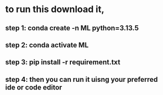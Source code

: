 # to run this download it, 
## step 1: conda create -n ML python=3.13.5
## step 2: conda activate ML
## step 3: pip install -r requirement.txt
## step 4: then you can run it uisng your preferred ide or code editor 
